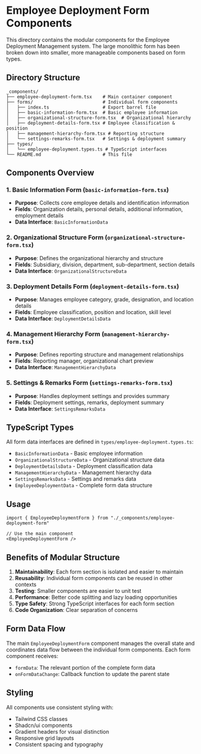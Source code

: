 # Employee Deployment Form Components

This directory contains the modular components for the Employee Deployment Management system. The large monolithic form has been broken down into smaller, more manageable components based on form types.

## Directory Structure

```
_components/
├── employee-deployment-form.tsx    # Main container component
├── forms/                          # Individual form components
│   ├── index.ts                    # Export barrel file
│   ├── basic-information-form.tsx  # Basic employee information
│   ├── organizational-structure-form.tsx  # Organizational hierarchy
│   ├── deployment-details-form.tsx # Employee classification & position
│   ├── management-hierarchy-form.tsx # Reporting structure
│   └── settings-remarks-form.tsx   # Settings & deployment summary
├── types/
│   └── employee-deployment.types.ts # TypeScript interfaces
└── README.md                       # This file
```

## Components Overview

### 1. Basic Information Form (`basic-information-form.tsx`)
- **Purpose**: Collects core employee details and identification information
- **Fields**: Organization details, personal details, additional information, employment details
- **Data Interface**: `BasicInformationData`

### 2. Organizational Structure Form (`organizational-structure-form.tsx`)
- **Purpose**: Defines the organizational hierarchy and structure
- **Fields**: Subsidiary, division, department, sub-department, section details
- **Data Interface**: `OrganizationalStructureData`

### 3. Deployment Details Form (`deployment-details-form.tsx`)
- **Purpose**: Manages employee category, grade, designation, and location details
- **Fields**: Employee classification, position and location, skill level
- **Data Interface**: `DeploymentDetailsData`

### 4. Management Hierarchy Form (`management-hierarchy-form.tsx`)
- **Purpose**: Defines reporting structure and management relationships
- **Fields**: Reporting manager, organizational chart preview
- **Data Interface**: `ManagementHierarchyData`

### 5. Settings & Remarks Form (`settings-remarks-form.tsx`)
- **Purpose**: Handles deployment settings and provides summary
- **Fields**: Deployment settings, remarks, deployment summary
- **Data Interface**: `SettingsRemarksData`

## TypeScript Types

All form data interfaces are defined in `types/employee-deployment.types.ts`:

- `BasicInformationData` - Basic employee information
- `OrganizationalStructureData` - Organizational structure data
- `DeploymentDetailsData` - Deployment classification data
- `ManagementHierarchyData` - Management hierarchy data
- `SettingsRemarksData` - Settings and remarks data
- `EmployeeDeploymentData` - Complete form data structure

## Usage

```tsx
import { EmployeeDeploymentForm } from "./_components/employee-deployment-form"

// Use the main component
<EmployeeDeploymentForm />
```

## Benefits of Modular Structure

1. **Maintainability**: Each form section is isolated and easier to maintain
2. **Reusability**: Individual form components can be reused in other contexts
3. **Testing**: Smaller components are easier to unit test
4. **Performance**: Better code splitting and lazy loading opportunities
5. **Type Safety**: Strong TypeScript interfaces for each form section
6. **Code Organization**: Clear separation of concerns

## Form Data Flow

The main `EmployeeDeploymentForm` component manages the overall state and coordinates data flow between the individual form components. Each form component receives:

- `formData`: The relevant portion of the complete form data
- `onFormDataChange`: Callback function to update the parent state

## Styling

All components use consistent styling with:
- Tailwind CSS classes
- Shadcn/ui components
- Gradient headers for visual distinction
- Responsive grid layouts
- Consistent spacing and typography 